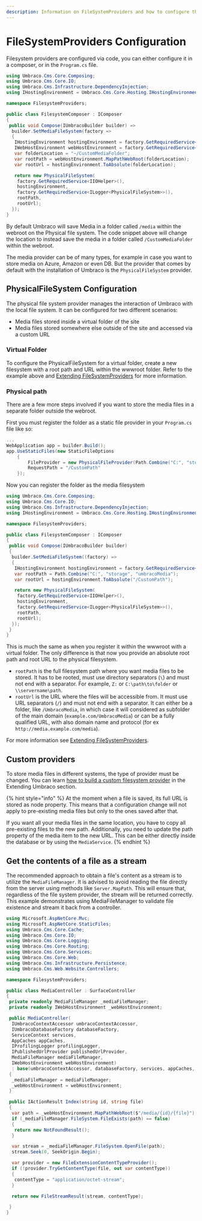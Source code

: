 ```yaml
---
description: Information on FileSystemProviders and how to configure them in Umbraco
---
```


# FileSystemProviders Configuration

Filesystem providers are configured via code, you can either configure it in a composer, or in the `Program.cs` file.

```csharp
using Umbraco.Cms.Core.Composing;
using Umbraco.Cms.Core.IO;
using Umbraco.Cms.Infrastructure.DependencyInjection;
using IHostingEnvironment = Umbraco.Cms.Core.Hosting.IHostingEnvironment;

namespace FilesystemProviders;

public class FilesystemComposer : IComposer
{
 public void Compose(IUmbracoBuilder builder) =>
  builder.SetMediaFileSystem(factory =>
  {
   IHostingEnvironment hostingEnvironment = factory.GetRequiredService<IHostingEnvironment>();
   IWebHostEnvironment webHostEnvironment = factory.GetRequiredService<IWebHostEnvironment>();
   var folderLocation = "~/CustomMediaFolder";
   var rootPath = webHostEnvironment.MapPathWebRoot(folderLocation);
   var rootUrl = hostingEnvironment.ToAbsolute(folderLocation);

   return new PhysicalFileSystem(
    factory.GetRequiredService<IIOHelper>(),
    hostingEnvironment,
    factory.GetRequiredService<ILogger<PhysicalFileSystem>>(),
    rootPath,
    rootUrl);
  });
}
```

By default Umbraco will save Media in a folder called `/media` within the webroot on the Physical file system. The code snippet above will change the location to instead save the media in a folder called `/CustomMediaFolder` within the webroot.

The media provider can be of many types, for example in case you want to store media on Azure, Amazon or even DB. But the provider that comes by default with the installation of Umbraco is the `PhysicalFileSystem` provider.

## PhysicalFileSystem Configuration

The physical file system provider manages the interaction of Umbraco with the local file system. It can be configured for two different scenarios:

* Media files stored inside a virtual folder of the site
* Media files stored somewhere else outside of the site and accessed via a custom URL

### Virtual Folder

To configure the PhysicalFileSystem for a virtual folder, create a new filesystem with a root path and URL within the wwwroot folder. Refer to the example above and [Extending FileSystemProviders](../../extending/filesystemproviders/) for more information.

### Physical path

There are a few more steps involved if you want to store the media files in a separate folder outside the webroot.

First you must register the folder as a static file provider in your `Program.cs` file like so:

```csharp
...
WebApplication app = builder.Build();
app.UseStaticFiles(new StaticFileOptions
    {
        FileProvider = new PhysicalFileProvider(Path.Combine("C:", "storage", "umbracoMedia")),
        RequestPath = "/CustomPath"
    });
```

Now you can register the folder as the media filesystem

```csharp
using Umbraco.Cms.Core.Composing;
using Umbraco.Cms.Core.IO;
using Umbraco.Cms.Infrastructure.DependencyInjection;
using IHostingEnvironment = Umbraco.Cms.Core.Hosting.IHostingEnvironment;

namespace FilesystemProviders;

public class FilesystemComposer : IComposer
{
 public void Compose(IUmbracoBuilder builder)
 {
  builder.SetMediaFileSystem((factory) =>
  {
   IHostingEnvironment hostingEnvironment = factory.GetRequiredService<IHostingEnvironment>();
   var rootPath = Path.Combine("C:", "storage", "umbracoMedia");
   var rootUrl = hostingEnvironment.ToAbsolute("/CustomPath");

   return new PhysicalFileSystem(
    factory.GetRequiredService<IIOHelper>(),
    hostingEnvironment,
    factory.GetRequiredService<ILogger<PhysicalFileSystem>>(),
    rootPath,
    rootUrl);
  });
 }
}
```

This is much the same as when you register it within the wwwroot with a virtual folder. The only difference is that now you provide an absolute root path and root URL to the physical filesystem.

* `rootPath` is the full filesystem path where you want media files to be stored. It has to be rooted, must use directory separators (`\`) and must not end with a separator. For example, `Z:` or `C:\path\to\folder` or `\\servername\path`.
* `rootUrl` is the URL where the files will be accessible from. It must use URL separators (`/`) and must not end with a separator. It can either be a folder, like `/UmbracoMedia`, in which case it will considered as subfolder of the main domain (`example.com/UmbracoMedia`) or can be a fully qualified URL, with also domain name and protocol (for ex `http://media.example.com/media`).

For more information see [Extending FileSystemProviders](../../extending/filesystemproviders/).

## Custom providers

To store media files in different systems, the type of provider must be changed. You can learn [how to build a custom filesystem provider](../../extending/filesystemproviders/#custom-file-systems-ifilesystem) in the Extending Umbraco section.

{% hint style="info" %}
At the moment when a file is saved, its full URL is stored as node property. This means that a configuration change will not apply to pre-existing media files but only to the ones saved after that.

If you want all your media files in the same location, you have to copy all pre-existing files to the new path. Additionally, you need to update the path property of the media item to the new URL. This can be either directly inside the database or by using the `MediaService`.
{% endhint %}

## Get the contents of a file as a stream

The recommended approach to obtain a file's content as a stream is to utilize the `MediaFileManager`. It is advised to avoid reading the file directly from the server using methods like `Server.MapPath`. This will ensure that, regardless of the file system provider, the stream will be returned correctly. This example demonstrates using MediaFileManager to validate file existence and stream it back from a controller.

```csharp
using Microsoft.AspNetCore.Mvc;
using Microsoft.AspNetCore.StaticFiles;
using Umbraco.Cms.Core.Cache;
using Umbraco.Cms.Core.IO;
using Umbraco.Cms.Core.Logging;
using Umbraco.Cms.Core.Routing;
using Umbraco.Cms.Core.Services;
using Umbraco.Cms.Core.Web;
using Umbraco.Cms.Infrastructure.Persistence;
using Umbraco.Cms.Web.Website.Controllers;

namespace FilesystemProviders;

public class MediaController : SurfaceController
{
 private readonly MediaFileManager _mediaFileManager;
 private readonly IWebHostEnvironment _webHostEnvironment;

 public MediaController(
  IUmbracoContextAccessor umbracoContextAccessor,
  IUmbracoDatabaseFactory databaseFactory,
  ServiceContext services,
  AppCaches appCaches,
  IProfilingLogger profilingLogger,
  IPublishedUrlProvider publishedUrlProvider,
  MediaFileManager mediaFileManager,
  IWebHostEnvironment webHostEnvironment)
  : base(umbracoContextAccessor, databaseFactory, services, appCaches, profilingLogger, publishedUrlProvider)
 {
  _mediaFileManager = mediaFileManager;
  _webHostEnvironment = webHostEnvironment;
 }

 public IActionResult Index(string id, string file)
 {
  var path = _webHostEnvironment.MapPathWebRoot($"/media/{id}/{file}");
  if (_mediaFileManager.FileSystem.FileExists(path) == false)
  {
   return new NotFoundResult();
  }

  var stream = _mediaFileManager.FileSystem.OpenFile(path);
  stream.Seek(0, SeekOrigin.Begin);

  var provider = new FileExtensionContentTypeProvider();
  if (!provider.TryGetContentType(file, out var contentType))
  {
   contentType = "application/octet-stream";
  }

  return new FileStreamResult(stream, contentType);

 }
}
```
